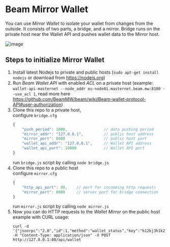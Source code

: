 # Beam Mirror Wallet

You can use _Mirror Wallet_ to isolate your wallet from changes from the outside. It consists of two parts, a bridge, and a mirror. Bridge runs on the private host near the Wallet API and pushes wallet data to the Mirror host.

![image](https://user-images.githubusercontent.com/1101448/59771578-ad400a00-92b2-11e9-9b1e-acfeec1af159.png)

## Steps to initialize Mirror Wallet
1. Install latest Nodejs to private and public hosts (`sudo apt-get install nodejs` or download from https://nodejs.org)
1. Run *Beam Wallet API* with enabled *ACL* on a private host  (example: `wallet-api-masternet --node_addr eu-node01.masternet.beam.mw:8100 --use_acl 1`, read more here https://github.com/BeamMW/beam/wiki/Beam-wallet-protocol-API#user-authorization)
1. Clone this repo to a private host,  
	configure `bridge.cfg` 
	``` js
	{
		"push_period": 1000,                // data pushing period
		"mirror_addr": "127.0.0.1",         // public host address
		"mirror_port": 8080                 // public host port
		"wallet_api_addr": "127.0.0.1",     // Wallet API address
		"wallet_api_port": 10000            // Wallet API port
	}
	```
	run `bridge.js` script by calling `node bridge.js`
1. Clone this repo to a public host  
	configure `mirror.cfg` 
	``` js
	{
		"http_api_port": 80,    // port for incomming http requests
		"mirror_port": 8080     // server port for bridge connection
	}

	```
	run `mirror.js` script by calling `node mirror.js`
1. Now you can do HTTP requests to the *Wallet Mirror* on the public host  
	example with CURL usage: 
	```
	curl -d '{"jsonrpc":"2.0","id":1,"method":"wallet_status","key":"h12kj3h1k2h3kj12h3kj12"}' -H "Content-Type: application/json" -X POST http://127.0.0.1:80/api/wallet
	```

